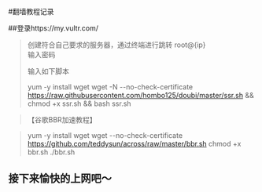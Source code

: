 #翻墙教程记录

##登录https://my.vultr.com/

> 创建符合自己要求的服务器，通过终端进行跳转 root@{ip}\
> 输入密码
>
>
> 输入如下脚本
>
>  yum -y install wget
> wget -N --no-check-certificate https://raw.githubusercontent.com/hombo125/doubi/master/ssr.sh && chmod +x ssr.sh && bash ssr.sh

> 【谷歌BBR加速教程】

> yum -y install wget
wget --no-check-certificate https://github.com/teddysun/across/raw/master/bbr.sh
chmod +x bbr.sh
./bbr.sh

## 接下来愉快的上网吧～
